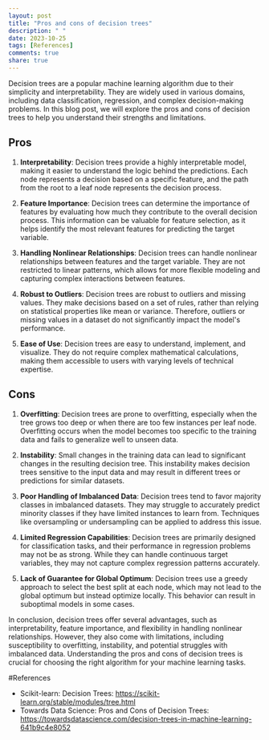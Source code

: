 ```yaml
---
layout: post
title: "Pros and cons of decision trees"
description: " "
date: 2023-10-25
tags: [References]
comments: true
share: true
---
```


Decision trees are a popular machine learning algorithm due to their simplicity and interpretability. They are widely used in various domains, including data classification, regression, and complex decision-making problems. In this blog post, we will explore the pros and cons of decision trees to help you understand their strengths and limitations.

## Pros

1. **Interpretability**: Decision trees provide a highly interpretable model, making it easier to understand the logic behind the predictions. Each node represents a decision based on a specific feature, and the path from the root to a leaf node represents the decision process.

2. **Feature Importance**: Decision trees can determine the importance of features by evaluating how much they contribute to the overall decision process. This information can be valuable for feature selection, as it helps identify the most relevant features for predicting the target variable.

3. **Handling Nonlinear Relationships**: Decision trees can handle nonlinear relationships between features and the target variable. They are not restricted to linear patterns, which allows for more flexible modeling and capturing complex interactions between features.

4. **Robust to Outliers**: Decision trees are robust to outliers and missing values. They make decisions based on a set of rules, rather than relying on statistical properties like mean or variance. Therefore, outliers or missing values in a dataset do not significantly impact the model's performance.

5. **Ease of Use**: Decision trees are easy to understand, implement, and visualize. They do not require complex mathematical calculations, making them accessible to users with varying levels of technical expertise.

## Cons

1. **Overfitting**: Decision trees are prone to overfitting, especially when the tree grows too deep or when there are too few instances per leaf node. Overfitting occurs when the model becomes too specific to the training data and fails to generalize well to unseen data.

2. **Instability**: Small changes in the training data can lead to significant changes in the resulting decision tree. This instability makes decision trees sensitive to the input data and may result in different trees or predictions for similar datasets.

3. **Poor Handling of Imbalanced Data**: Decision trees tend to favor majority classes in imbalanced datasets. They may struggle to accurately predict minority classes if they have limited instances to learn from. Techniques like oversampling or undersampling can be applied to address this issue.

4. **Limited Regression Capabilities**: Decision trees are primarily designed for classification tasks, and their performance in regression problems may not be as strong. While they can handle continuous target variables, they may not capture complex regression patterns accurately.

5. **Lack of Guarantee for Global Optimum**: Decision trees use a greedy approach to select the best split at each node, which may not lead to the global optimum but instead optimize locally. This behavior can result in suboptimal models in some cases.

In conclusion, decision trees offer several advantages, such as interpretability, feature importance, and flexibility in handling nonlinear relationships. However, they also come with limitations, including susceptibility to overfitting, instability, and potential struggles with imbalanced data. Understanding the pros and cons of decision trees is crucial for choosing the right algorithm for your machine learning tasks.

#References
- Scikit-learn: Decision Trees: https://scikit-learn.org/stable/modules/tree.html
- Towards Data Science: Pros and Cons of Decision Trees: https://towardsdatascience.com/decision-trees-in-machine-learning-641b9c4e8052